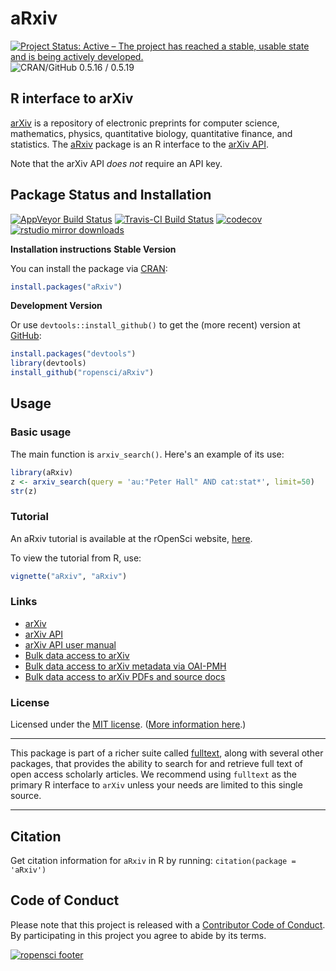 # aRxiv

[![Project Status: Active – The project has reached a stable, usable state and is being actively developed.](http://www.repostatus.org/badges/latest/active.svg)](http://www.repostatus.org/#active)
![CRAN/GitHub 0.5.16 / 0.5.19](https://img.shields.io/badge/CRAN/GitHub-0.5.16_/_0.5.19-blue.svg)

## R interface to arXiv

[arXiv](https://arxiv.org) is a repository of electronic preprints for
computer science, mathematics, physics, quantitative biology,
quantitative finance, and statistics. The
[aRxiv](https://github.com/ropensci/aRxiv) package is an R interface to
the [arXiv API](https://arxiv.org/help/api/index).

Note that the arXiv API _does not_ require an API key.


## Package Status and Installation

[![AppVeyor Build Status](https://ci.appveyor.com/api/projects/status/github/ropensci/aRxiv?branch=master&svg=true)](https://ci.appveyor.com/project/ropensci/aRxiv)
[![Travis-CI Build Status](https://travis-ci.org/ropensci/aRxiv.svg?branch=master)](https://travis-ci.org/)
[![codecov](https://codecov.io/gh/ropensci/aRxiv/branch/master/graph/badge.svg)](https://codecov.io/gh/ropensci/aRxiv)
[![rstudio mirror downloads](http://cranlogs.r-pkg.org/badges/aRxiv?color=blue)](https://github.com/metacran/cranlogs.app)

__Installation instructions__
__Stable Version__

You can install the package via [CRAN](https://cran.r-project.org):

```r
install.packages("aRxiv")
```

__Development Version__

Or use `devtools::install_github()` to get the (more recent) version
at [GitHub](https://github.com/rOpenSci/aRxiv):

```r
install.packages("devtools")
library(devtools)
install_github("ropensci/aRxiv")
```

## Usage
### Basic usage

The main function is `arxiv_search()`. Here's an example of its use:

```r
library(aRxiv)
z <- arxiv_search(query = 'au:"Peter Hall" AND cat:stat*', limit=50)
str(z)
```


### Tutorial

An aRxiv tutorial is available at the rOpenSci website, [here](https://ropensci.org/tutorials/arxiv_tutorial.html).

To view the tutorial from R, use:

```r
vignette("aRxiv", "aRxiv")
```


### Links

* [arXiv](https://arxiv.org)
* [arXiv API](https://arxiv.org/help/api/index)
* [arXiv API user manual](https://arxiv.org/help/api/user-manual)
* [Bulk data access to arXiv](https://arxiv.org/help/bulk_data)
* [Bulk data access to arXiv metadata via OAI-PMH](https://arxiv.org/help/oa/index)
* [Bulk data access to arXiv PDFs and source docs](https://arxiv.org/help/bulk_data_s3)


### License

Licensed under the [MIT license](https://cran.r-project.org/web/licenses/MIT). ([More information here](https://en.wikipedia.org/wiki/MIT_License).)

---

This package is part of a richer suite called [fulltext](https://github.com/ropensci/fulltext), along with several other packages, that provides the ability to search for and retrieve full text of open access scholarly articles. We recommend using `fulltext` as the primary R interface to `arXiv` unless your needs are limited to this single source.

---

## Citation

Get citation information for `aRxiv` in R by running: `citation(package = 'aRxiv')`

## Code of Conduct

Please note that this project is released with a [Contributor Code of Conduct](https://github.com/ropensci/aRxiv/blob/master/CONDUCT.md).
By participating in this project you agree to abide by its terms.



[![ropensci footer](https://ropensci.org/public_images/github_footer.png)](https://ropensci.org)
